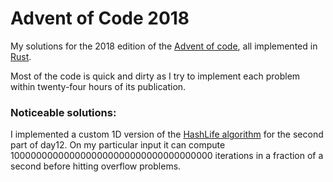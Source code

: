 # Advent of Code 2018

My solutions for the 2018 edition of the [Advent of code](https://adventofcode.com/2018), all implemented in [Rust](https://www.rust-lang.org/).

Most of the code is quick and dirty as I try to implement each problem within twenty-four hours of its publication.

### Noticeable solutions:

I implemented a custom 1D version of the [HashLife algorithm](https://en.wikipedia.org/wiki/Hashlife) for the second part of day12. On my particular input it can compute 1000000000000000000000000000000000000 iterations in a fraction of a second before hitting overflow problems.
